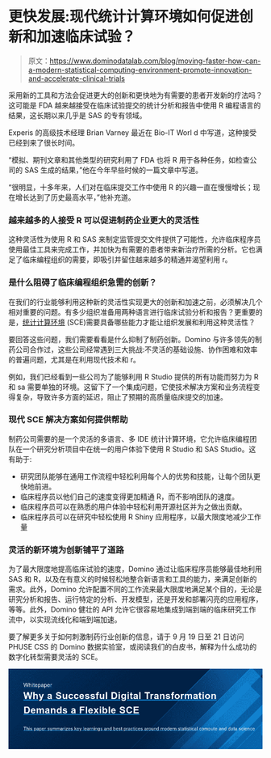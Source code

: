 # 更快发展:现代统计计算环境如何促进创新和加速临床试验？

> 原文：<https://www.dominodatalab.com/blog/moving-faster-how-can-a-modern-statistical-computing-environment-promote-innovation-and-accelerate-clinical-trials>

采用新的工具和方法会促进更大的创新和更快地为有需要的患者开发新的疗法吗？这可能是 FDA 越来越接受在临床试验提交的统计分析和报告中使用 R 编程语言的结果，这长期以来几乎是 SAS 的专有领域。

Experis 的高级技术经理 Brian Varney 最近在 Bio-IT Worl d 中写道，这种接受已经到来了很长时间。

“模拟、期刊文章和其他类型的研究利用了 FDA 也将 R 用于各种任务，如检查公司的 SAS 生成的结果，”他在今年早些时候的一篇文章[](https://www.bio-itworld.com/news/2022/02/18/why-r-the-next-generation-in-pharma)中写道。

“很明显，十多年来，人们对在临床提交工作中使用 R 的兴趣一直在慢慢增长；现在增长达到了历史最高水平，”他补充道。

### 越来越多的人接受 R 可以促进制药企业更大的灵活性

这种灵活性为使用 R 和 SAS 来制定监管提交文件提供了可能性，允许临床程序员使用最佳工具来完成工作，并加快为有需要的患者带来新治疗所需的分析。它也满足了临床编程组织的需要，即吸引并留住越来越多的精通并渴望利用 r。

### 是什么阻碍了临床编程组织急需的创新？

在我们的行业能够利用这种新的灵活性实现更大的创新和加速之前，必须解决几个相对重要的问题。有多少组织准备用两种语言进行临床试验分析和报告？更重要的是，[统计计算环境](/solutions/life-sciences-sce) (SCE)需要具备哪些能力才能让组织发展和利用这种灵活性？

要回答这些问题，我们需要看看是什么抑制了制药创新。Domino 与许多领先的制药公司合作过，这些公司经常遇到三大挑战:不灵活的基础设施、协作困难和效率的普遍问题，尤其是在利用现代技术和 r。

例如，我们已经看到一些公司为了能够利用 R Studio 提供的所有功能而努力为 R 和 sa 需要单独的环境。这留下了一个集成问题，它使技术解决方案和业务流程变得复杂，导致许多方面的延迟，阻止了预期的高质量临床提交的加速。

### 现代 SCE 解决方案如何提供帮助

制药公司需要的是一个灵活的多语言、多 IDE 统计计算环境，它允许临床编程团队在一个研究分析项目中在统一的用户体验下使用 R Studio 和 SAS Studio。这有助于:

*   研究团队能够在通用工作流程中轻松利用每个人的优势和技能，让每个团队更快地前进。
*   临床程序员以他们自己的速度变得更加精通 R，而不影响团队的速度。
*   临床程序员可以在熟悉的用户体验中轻松利用开源社区并为之做出贡献。
*   临床程序员可以在研究中轻松使用 R Shiny 应用程序，以最大限度地减少工作量

### 灵活的新环境为创新铺平了道路

为了最大限度地提高临床试验的速度，Domino 通过让临床程序员能够最佳地利用 SAS 和 R，以及在有意义的时候轻松地整合新语言和工具的能力，来满足创新的需求。此外，Domino 允许配置不同的工作流来最大限度地满足某个目的，无论是研究分析和报告、运行特定的分析、开发模型，还是开发和部署闪亮的应用程序，等等。此外，Domino 健壮的 API 允许它很容易地集成到端到端的临床研究工作流中，以实现流线化和端到端加速。

要了解更多关于如何刺激制药行业创新的信息，请于 9 月 19 日至 21 日访问 PHUSE CSS 的 Domino 数据实验室，或阅读我们的白皮书，解释为什么成功的数字化转型需要灵活的 SCE。

[![Whitepaper  Why a Successful Digital Transformation Demands a Flexible SCE  This paper summarizes key learnings and best practices around modern  statistical compute and data science Download the Guide](img/6b2fd8a2ac01f51680467fe320742133.png)](https://cta-redirect.hubspot.com/cta/redirect/6816846/2fb84ca0-cce4-4d2c-b8b6-a2ccc3343d26)